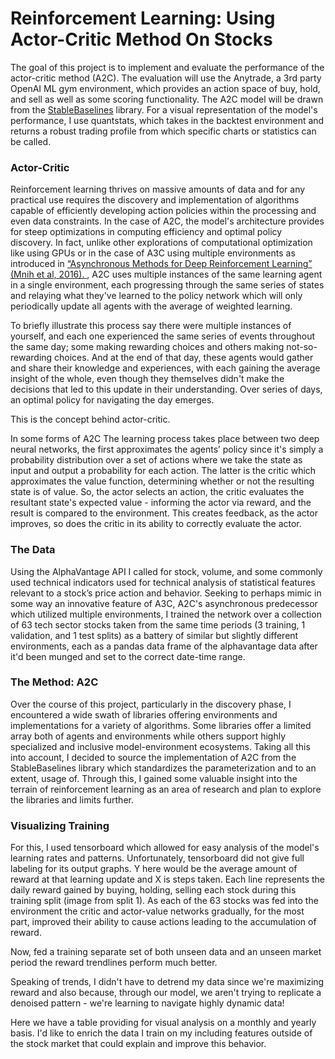# Reinforcement Learning: Using Actor-Critic Method On Stocks


The goal of this project is to implement and evaluate the performance of the actor-critic method (A2C). The evaluation will use the Anytrade, a 3rd party OpenAI ML gym environment, which provides an action space of buy, hold, and sell as well as some scoring functionality. The A2C model will be drawn from the [StableBaselines](https://stable-baselines.readthedocs.io/en/master/index.html) library. For a visual representation of the model's performance, I use quantstats, which takes in the backtest environment and returns a robust trading profile from which specific charts or statistics can be called.


### Actor-Critic
Reinforcement learning thrives on massive amounts of data and for any practical use requires the discovery and implementation of algorithms capable of efficiently developing action policies within the processing and even data constraints. In the case of A2C, the model's architecture provides for steep optimizations in computing efficiency and optimal policy discovery. In fact, unlike other explorations of computational optimization like using GPUs or in the case of A3C using multiple environments as introduced in [“Asynchronous Methods for Deep Reinforcement Learning” (Mnih et al, 2016). ](https://arxiv.org/abs/1602.01783), A2C uses multiple instances of the same learning agent in a single environment, each progressing through the same series of states and relaying what they've learned to the policy network which will only periodically update all agents with the average of weighted learning.

To briefly illustrate this process say there were multiple instances of yourself, and each one experienced the same series of events throughout the same day; some making rewarding choices and others making not-so-rewarding choices. And at the end of that day, these agents would gather and share their knowledge and experiences, with each gaining the average insight of the whole, even though they themselves didn't make the decisions that led to this update in their understanding. Over series of days, an optimal policy for navigating the day emerges.

This is the concept behind actor-critic.

In some forms of A2C The learning process takes place between two deep neural networks, the first approximates the agents’ policy since it's simply a probability distribution over a set of actions where we take the state as input and output a probability for each action. The latter is the critic which approximates the value function, determining whether or not the resulting state is of value. So, the actor selects an action, the critic evaluates the resultant state's expected value - informing the actor via reward, and the result is compared to the environment. This creates feedback, as the actor improves, so does the critic in its ability to correctly evaluate the actor.


### The Data
Using the AlphaVantage API I called for stock, volume, and some commonly used technical indicators used for technical analysis of statistical features relevant to a stock’s price action and behavior. Seeking to perhaps mimic in some way an innovative feature of A3C, A2C's asynchronous predecessor which utilized multiple environments, I trained the network over a collection of 63 tech sector stocks taken from the same time periods (3 training, 1 validation, and 1 test splits) as a battery of similar but slightly different environments, each as a pandas data frame of the alphavantage data after it'd been munged and set to the correct date-time range.

### The Method: A2C
Over the course of this project, particularly in the discovery phase, I encountered a wide swath of libraries offering environments and implementations for a variety of algorithms. Some libraries offer a limited array both of agents and environments while others support highly specialized and inclusive model-environment ecosystems. Taking all this into account, I decided to source the implementation of A2C from the StableBaselines library which standardizes the parameterization and to an extent, usage of. Through this, I gained some valuable insight into the terrain of reinforcement learning as an area of research and plan to explore the libraries and limits further.

### Visualizing Training

For this, I used tensorboard which allowed for easy analysis of the model's learning rates and patterns. Unfortunately, tensorboard did not give full labeling for its output graphs.
Y here would be the average amount of reward at that learning update and X is steps taken.
Each line represents the daily reward gained by buying, holding, selling each stock during this training split (image from split 1). As each of the 63 stocks was fed into the environment the critic and actor-value networks gradually, for the most part, improved their ability to cause actions leading to the accumulation of reward.

Now, fed a training separate set of both unseen data and an unseen market period the reward trendlines perform much better.

Speaking of trends, I didn't have to detrend my data since we're maximizing reward and also because, through our model, we aren't trying to replicate a denoised pattern - we're learning to navigate highly dynamic data!


Here we have a table providing for visual analysis on a monthly and yearly basis. I'd like to enrich the data I train on my including features outside of the stock market that could explain and improve this behavior.


